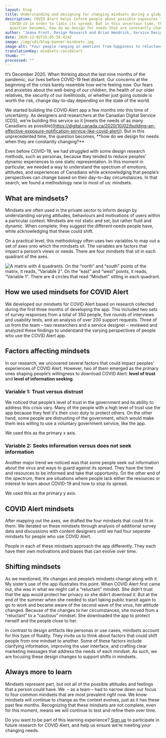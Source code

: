 ```yaml
---
layout: blog
title: Understanding and designing for changing mindsets during a global pandemic
description: COVID Alert helps inform people about possible exposures to
  COVID-19 in order to limit its spread. But in this uncertain time, the
  question becomes, how do we design for needs that are constantly changing?
author: "Jeana Frost, Design Research and Brian Hendrick, Service Design "
date: 2020-12-02T15:05:58.424Z
image: /img/cds/blog-banner-mindsets.jpg
image-alt: "Four people ranging in emotions from happiness to reluctance.  "
translationKey: mindsets-covidalert
thumb: ""
processed: ""
---
```

It’s December 2020. When thinking about the last nine months of the pandemic, our lives before COVID-19 feel distant. Our concerns at the beginning of the crisis barely resemble how we’re feeling now. Our fears and anxieties about the well-being of our children, the health of our older relatives, the security of our livelihoods, or whether just going outside is worth the risk, change day-to-day depending on the state of the world. 

We started building the COVID Alert app a few months into this time of uncertainty. As designers and researchers at the Canadian Digital Service (CDS), we’re building this service so it \[meets the needs of as many Canadians as possible](<https://digital.canada.ca/2020/10/02/building-an-effective-exposure-notification-service-like-covid-alert/>). But in this unprecedented time, the question becomes, \*\*how do we design for needs when they are constantly changing?\*\* 

Even before COVID-19, we had struggled with some design research methods, such as personas, because they tended to reduce peoples’ dynamic experiences to one static representation. In this moment in particular, we needed a way to understand the spectrum of emotions, attitudes, and experiences of Canadians while acknowledging that people’s perspectives can change based on their day-to-day circumstances. In that search, we found a methodology new to most of us: mindsets. 

## What are mindsets?

Mindsets are often used in the private sector to inform design by understanding varying attitudes, behaviours and motivations of users within a particular context. Mindsets are not static and set, but rather fluid and dynamic. When complete, they suggest the different needs people have, while acknowledging that these could shift.  

On a practical level, this methodology often uses two variables to map out a set of axes onto which the mindsets sit. The variables are factors that impact a person’s views or needs. There are four mindsets that sit in each quadrant of the axes. 

![A matrix with 4 quadrants. On the “north” and “south” points of the matrix, it reads, “Variable 2”. On the “east” and “west” points, it reads, “Variable 1”. There are 4 circles that read “Mindset” sitting in each quadrant.](/img/cds/blog-mindsets-1-en.jpg)

## How we used mindsets for COVID Alert

We developed our mindsets for COVID Alert based on research collected during the first three months of developing the app. This included two sets of survey responses from a total of 350 people, five rounds of interviews and usability tests, and an analysis of over 200 support requests. Three of us from the team – two researchers and a service designer – reviewed and analyzed these findings to understand the varying perspectives of people who use the COVID Alert app.

## Factors affecting mindsets 

In our research, we uncovered several factors that could impact peoples’ experiences of COVID Alert. However, two of them emerged as the primary ones shaping people’s willingness to download COVID Alert: **level of trust** and **level of information seeking**. 

### Variable 1: Trust versus distrust

We noticed that people’s level of trust in the government and its ability to address this crisis vary. Many of the people with a high level of trust use the app because they feel it's their civic duty to protect others. On the other hand, some people are distrusting of the government, which would make them less willing to use a voluntary government service, like the app. 

We used this as the primary x axis.

### Variable 2: Seeks information versus does not seek information

Another major trend we noticed was that some people seek out information about the virus and ways to guard against its spread. They have the time and resources to be informed and take that opportunity. On the other end of the spectrum, there are situations where people lack either the resources or interest to learn about COVID-19 and how to stop its spread.

We used this as the primary y axis.

## COVID Alert mindsets

After mapping out the axes, we drafted the four mindsets that could fit in them. We iterated on these mindsets through analysis of additional survey data and discussions with content designers until we had four separate mindsets for people who use COVID Alert.

People in each of these mindsets approach the app differently. They each have their own motivations and biases that can evolve over time. 

## Shifting mindsets

As we mentioned, life changes and people’s mindsets change along with it. My sister’s use of the app illustrates this point. When COVID Alert first came out, she was in what we might call a “reluctant” mindset. She didn’t trust that the app would protect her privacy so she didn’t download it. But at the end of the summer when she needed to start taking public transit again to go to work and became aware of the second wave of the virus, her attitude changed. Because of the changes to her circumstances, she moved from a “reluctant” to a “cautious” mindset. She downloaded the app to protect herself and the people close to her. 

In contrast to design artifacts like personas or use cases, mindsets account for this type of fluidity. They invite us to think about factors that could shift people from one mindset to another. Some of these factors include clarifying information, improving the user interface, and crafting clear marketing messages that address the needs of each mindset. As such, we are focusing these design changes to support shifts in mindsets. 

## Always more to learn

Mindsets represent part, but not all of the possible attitudes and feelings that a person could have. We  – as a team – had to narrow down our focus to four common mindsets that are most prevalent right now. We know mindsets will continue to change as the context evolves, just as it has these past few months. Recognizing that these mindsets are not complete, even for this moment, means we will continue to test and refine them over time.

Do you want to be part of this learning experience? [Sign up](https://digital.canada.ca/covid-alert-research-signup/) to participate in future research for COVID Alert, and help us ensure we’re meeting your changing needs.